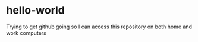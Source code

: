 # hello-world
Trying to get github going so I can access this repository on both home and work computers
